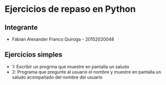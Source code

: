# Ejercicios de repaso en Python

## Integrante
- Fabian Alexander Franco Quiroga - 20152020048 

## Ejercicios simples
- 1: Escribir un progrma que muestre en pantalla un saludo
- 2: Programa que pregunte al usuario el nombre y muestre en pantalla un saludo acompañado del nombre del usuario
